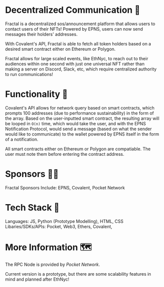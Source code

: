 # Decentralized Communication 💬

Fractal is a decentralized sos/announcement platform that allows users to contact users of their NFTs! Powered by EPNS, users can now send messages their holders' addresses. 

With Covalent's API, Fractal is able to fetch all token holders based on a desired smart contract either on Ethereum or Polygon.

Fractal allows for large scaled events, like EthNyc, to reach out to their audiences within one second with just one universal NFT rather than making a server on Discord, Slack, etc, which require centralized authority to run communications!

# Functionality 🚀

Covalent's API allows for network query based on smart contracts, which prompts 100 addresses (due to performance sustainability) in the form of the array. Based on the user-inputted smart contract, the resulting array will be looped in `O(n)` time, which would take the user, and with the EPNS Notification Protocol, would send a message (based on what the sender would like to communicate) to the wallet powered by EPNS itself in the form of a notification. 

All smart contracts either on Ethereum or Polygon are compatiable. The user must note them before entering the contract address.

# Sponsors 🤘🏼

Fractal Sponsors Include: EPNS, Covalent, Pocket Network

# Tech Stack 📲
Languages: JS, Python (Prototype Modelling), HTML, CSS
Libaries/SDKs/APIs: Pocket, Web3, Ethers, Covalent, 

# More Information 🗺

The RPC Node is provided by *Pocket Network*. 

Current version is a prototype, but there are some scalability features in mind and planned after EthNyc! 

